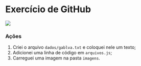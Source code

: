# Exercício de GitHub

![](https://github.com/arleysouza/esof/blob/main/imagens/gitimg.png)

### Ações

1. Criei o arquivo `dados/gablva.txt` e coloquei nele um texto;
2. Adicionei uma linha de código em `arquivos.js`;
3. Carreguei uma imagem na pasta `imagens`.
